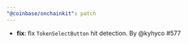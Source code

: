 ```yaml
---
"@coinbase/onchainkit": patch
---
```


- **fix**: fix `TokenSelectButton` hit detection. By @kyhyco #577
